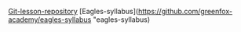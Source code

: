 [Git-lesson-repository](https://github.com/dorinagy/git-lesson/repository "git-lesson-repository")
[Eagles-syllabus](https://github.com/greenfox-academy/eagles-syllabus "eagles-syllabus)
